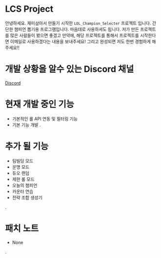 # LCS Project
안녕하세요. 재미삼아서 만들기 시작한 `LOL_Champion_Selecter` 프로젝트 입니다.
간단한 챔피언 뽑기용 프로그램입니다. 마음데로 사용하셔도 됩니다. 저가 만든 프로젝트를 많은 사람들이 봤으면 좋겠고 만약에, 해당 프로젝트를 통해서 프로젝트를 시작한다면 이메일로 사용하겠다는 내용을 보내주세요! 그리고 완성되면 저도 한번 경험하게 해주세요!!

# 개발 상황을 알수 있는 Discord 채널
[Discord](https://discord.gg/jtqXjZqM)

# 현재 개발 중인 기능
- 기본적인 롤 API 연동 및 필터링 기능
- 기본 기능 개발
.

# 추가 될 기능
- 팀빌딩 모드
- 운명 모드
- 듀오 랜덤
- 제한 롤 모드
- 오늘의 챔피언
- 카운터 연습
- 전략 조합 생성기

.

# 패치 노트
- None

.
